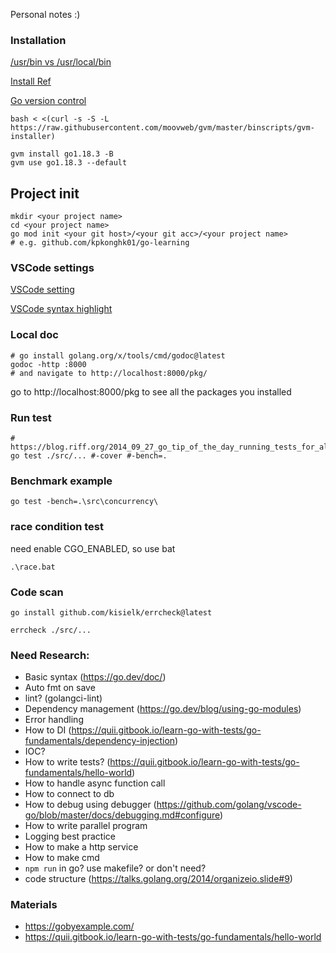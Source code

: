 Personal notes :)

### Installation

[/usr/bin vs /usr/local/bin](https://www.jianshu.com/p/ea6c4758dba4)

[Install Ref](https://willh.gitbook.io/build-web-application-with-golang-zhtw/01.0/01.1#go-biao-zhun-tao-jian-an-zhuang)

[Go version control](https://github.com/moovweb/gvm)

```
bash < <(curl -s -S -L https://raw.githubusercontent.com/moovweb/gvm/master/binscripts/gvm-installer)

gvm install go1.18.3 -B
gvm use go1.18.3 --default
```

## Project init

```
mkdir <your project name>
cd <your project name>
go mod init <your git host>/<your git acc>/<your project name>
# e.g. github.com/kpkonghk01/go-learning
```

### VSCode settings

[VSCode setting](https://github.com/golang/vscode-go/issues/971#issuecomment-927666108)

[VSCode syntax highlight](https://code.visualstudio.com/docs/languages/go)

### Local doc

```
# go install golang.org/x/tools/cmd/godoc@latest
godoc -http :8000
# and navigate to http://localhost:8000/pkg/
```

go to http://localhost:8000/pkg to see all the packages you installed

### Run test

```
# https://blog.riff.org/2014_09_27_go_tip_of_the_day_running_tests_for_all_subpackages_recursively
go test ./src/... #-cover #-bench=.
```

### Benchmark example
```
go test -bench=.\src\concurrency\
```

### race condition test

need enable CGO_ENABLED, so use bat
```
.\race.bat
```

### Code scan
```
go install github.com/kisielk/errcheck@latest

errcheck ./src/...
```

### Need Research:

- Basic syntax (https://go.dev/doc/)
- Auto fmt on save
- lint? (golangci-lint)
- Dependency management (https://go.dev/blog/using-go-modules)
- Error handling
- How to DI (https://quii.gitbook.io/learn-go-with-tests/go-fundamentals/dependency-injection)
- IOC?
- How to write tests? (https://quii.gitbook.io/learn-go-with-tests/go-fundamentals/hello-world)
- How to handle async function call
- How to connect to db
- How to debug using debugger (https://github.com/golang/vscode-go/blob/master/docs/debugging.md#configure)
- How to write parallel program
- Logging best practice
- How to make a http service
- How to make cmd
- `npm run` in go? use makefile? or don't need?
- code structure (https://talks.golang.org/2014/organizeio.slide#9)

### Materials

- https://gobyexample.com/
- https://quii.gitbook.io/learn-go-with-tests/go-fundamentals/hello-world
